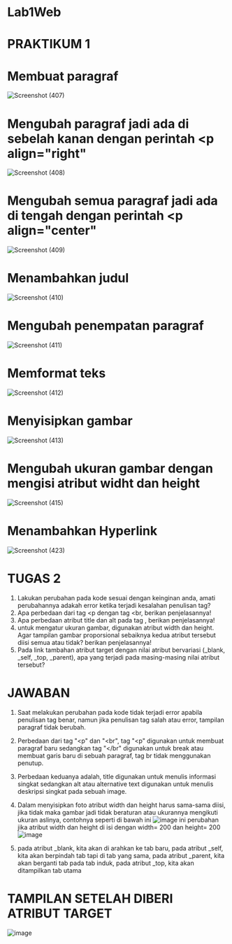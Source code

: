 # Lab1Web
# PRAKTIKUM 1
# Membuat paragraf
![Screenshot (407)](https://github.com/user-attachments/assets/1d408bc1-7c74-497c-95a1-12a7602e0942)
#  Mengubah paragraf jadi ada di sebelah kanan dengan perintah <p align="right"
 ![Screenshot (408)](https://github.com/user-attachments/assets/6717326b-e00b-41d8-bc11-2c17ac009211)
#  Mengubah semua paragraf jadi ada di tengah dengan perintah <p align="center"
![Screenshot (409)](https://github.com/user-attachments/assets/4325a1a1-55d5-461b-af7b-22553ee57701)
#  Menambahkan judul 
![Screenshot (410)](https://github.com/user-attachments/assets/9965cd7f-b501-4106-af4d-eff9494683ba)
#  Mengubah penempatan paragraf
![Screenshot (411)](https://github.com/user-attachments/assets/7aa8fcbd-cf3f-4856-bd39-027d6021f110)
#  Memformat teks
![Screenshot (412)](https://github.com/user-attachments/assets/450a07e3-7b6b-4bd8-b00f-20fb40520922)
#  Menyisipkan gambar
![Screenshot (413)](https://github.com/user-attachments/assets/c55a70ce-6df6-4737-91f2-f2277007beb8)
#  Mengubah ukuran gambar dengan mengisi atribut widht dan height
![Screenshot (415)](https://github.com/user-attachments/assets/da72f95b-699a-44d4-84b6-c1dbdab5d1b3)
#  Menambahkan Hyperlink
![Screenshot (423)](https://github.com/user-attachments/assets/7537188a-a535-49c5-afb2-f33cb7df17c0)


# TUGAS 2
1. Lakukan perubahan pada kode sesuai dengan keinginan anda, amati perubahannya adakah error ketika terjadi kesalahan penulisan tag?
2. Apa perbedaan dari tag <p dengan tag <br, berikan penjelasannya!
3. Apa perbedaan atribut title dan alt pada tag <img>, berikan penjelasannya!
4. untuk mengatur ukuran gambar, digunakan atribut width dan height. Agar tampilan gambar proporsional sebaiknya kedua atribut tersebut diisi semua atau tidak? berikan penjelasannya!
5. Pada link tambahan atribut target dengan nilai atribut bervariasi (_blank, _self, _top, _parent), apa yang terjadi pada masing-masing nilai atribut tersebut?
   
# JAWABAN
1. Saat melakukan perubahan pada kode tidak terjadi error apabila penulisan tag benar, namun jika penulisan tag salah atau error, tampilan paragraf tidak berubah.

2. Perbedaan dari tag "<p" dan "<br", tag "<p" digunakan untuk membuat paragraf baru sedangkan tag "</br" digunakan untuk break atau membuat garis baru
   di sebuah paragraf, tag br tidak menggunakan penutup.
3. Perbedaan keduanya adalah, title digunakan untuk menulis informasi singkat sedangkan alt atau alternative text digunakan untuk menulis deskripsi singkat pada sebuah image.
4. Dalam menyisipkan foto atribut width dan height harus sama-sama diisi, jika tidak maka gambar jadi tidak beraturan atau ukurannya mengikuti ukuran aslinya, contohnya seperti di bawah ini
  ![image](https://github.com/user-attachments/assets/e2398d94-c1ca-4705-91ca-7d969df313e3)
   ini perubahan jika atribut width dan height di isi dengan width= 200 dan height= 200
   ![image](https://github.com/user-attachments/assets/2c831378-803a-4fc3-80f3-b43651dd75c5)
6. pada atribut _blank, kita akan di arahkan ke tab baru,
   pada atribut _self, kita akan berpindah tab tapi di tab yang sama,
   pada atribut _parent, kita akan berganti tab pada tab induk,
   pada atribut _top, kita akan ditampilkan tab utama
   
# TAMPILAN SETELAH DIBERI ATRIBUT TARGET
   ![image](https://github.com/user-attachments/assets/aaa31b80-48eb-4c1a-a2c6-32b2b1d2bb07)




